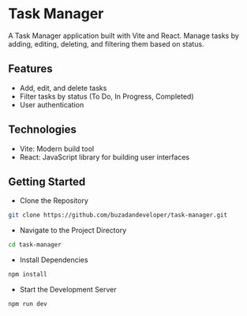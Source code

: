 # Task Manager

A Task Manager application built with Vite and React. Manage tasks by adding, editing, deleting, and filtering them based on status.

## Features
- Add, edit, and delete tasks
- Filter tasks by status (To Do, In Progress, Completed)
- User authentication
  
## Technologies
- Vite: Modern build tool
- React: JavaScript library for building user interfaces

## Getting Started
- Clone the Repository
```bash
git clone https://github.com/buzadandeveloper/task-manager.git
```
- Navigate to the Project Directory
```bash
cd task-manager
```
- Install Dependencies
```bash
npm install
```
- Start the Development Server
```bash
npm run dev
```

  

